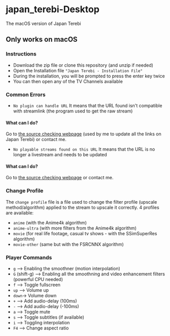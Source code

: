 # japan_terebi-Desktop
 The macOS version of Japan Terebi

## Only works on macOS

### Instructions
- Download the zip file or clone this repository (and unzip if needed)
- Open the Installation file ` "Japan Terebi - Installation File" `
- During the installation, you will be prompted to press the enter key twice
- You can then open any of the TV Channels available

### Common Errors
- `No plugin can handle URL`
It means that the URL found isn't compatible with streamlink (the program used to get the raw stream)
#### What can I do?
Go to [the source checking webpage](https://dev-japanterebi.netlify.com/devtools/sources-check) (used by me to update all the links on Japan Terebi) or contact me.

- `No playable streams found on this URL`
It means that the URL is no longer a livestream and needs to be updated
#### What can I do?
Go to [the source checking webpage](https://dev-japanterebi.netlify.com/devtools/sources-check) or contact me.

### Change Profile
The `change profile` file is a file used to change the filter profile (upscale method/algorithm) applied to the stream to upscale it correctly.
4 profiles are available:
- `anime` (with the Anime4k algorithm)
- `anime-ultra` (with more filters from the Anime4k algorithm)
- `movie` (for real life footage, casual tv shows - with the SSimSuperRes algorithm)
- `movie-other` (same but with the FSRCNNX algorithm)


### Player Commands
- `g` --> Enabling the smoothner (motion interpolation)
- `G` (shift-g) --> Enabling all the smoothning and video enhancement filters (powerful CPU needed)
- `f` --> Toggle fullscreen
- `up` --> Volume up
- `down`-> Volume down
- `+` --> Add audio-delay (100ms)
- `-` --> Add audio-delay (-100ms)
- `a` --> Toggle mute
- `s` --> Toggle subtitles (if available)
- `i` --> Toggling interpolation
- `F4` --> Change aspect ratio
